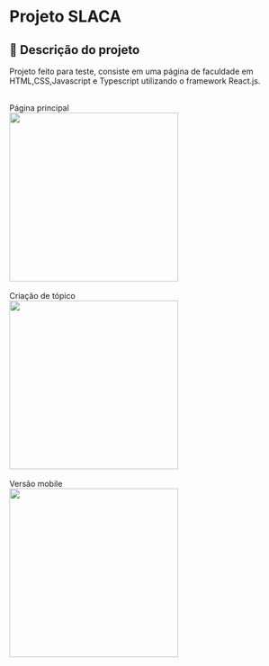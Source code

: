 # Projeto SLACA

## 🚀 Descrição do projeto

Projeto feito para teste, consiste em uma página de faculdade
em HTML,CSS,Javascript e Typescript utilizando o framework React.js.
<br>



<br>
Página principal <br>
<img height="300px" src="https://i.imgur.com/GKbOHBJ.png"> <br>
<br>
Criação de tópico <br>
<img height="300px" src="https://i.imgur.com/f8lZTFd.png"> <br>
<br>
Versão mobile <br>
<img height="300px" src="https://i.imgur.com/LtuMgWq.png">
